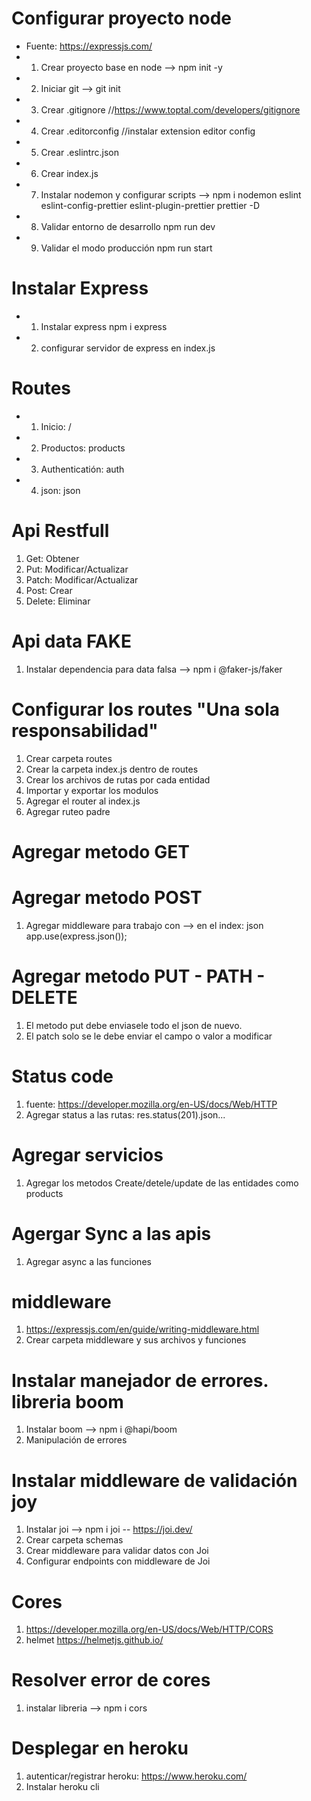# Configurar proyecto node

- Fuente: https://expressjs.com/
- 1. Crear proyecto base en node --> npm init -y
- 2. Iniciar git --> git init
- 3. Crear .gitignore //https://www.toptal.com/developers/gitignore
- 4. Crear .editorconfig //instalar extension editor config
- 5. Crear .eslintrc.json
- 6. Crear index.js
- 7. Instalar nodemon y configurar scripts
--> npm i nodemon eslint eslint-config-prettier eslint-plugin-prettier prettier -D
- 8. Validar entorno de desarrollo npm run dev
- 9. Validar el modo producción npm run start

# Instalar Express
- 1. Instalar express npm i express
- 2. configurar servidor de express en index.js

# Routes
- 1. Inicio: /
- 2. Productos: products
- 3. Authenticatión: auth
- 4. json: json

# Api Restfull
1. Get: Obtener
2. Put: Modificar/Actualizar
3. Patch: Modificar/Actualizar
4. Post: Crear
5. Delete: Eliminar

# Api data FAKE
1. Instalar dependencia para data falsa --> npm i @faker-js/faker

# Configurar los routes "Una sola responsabilidad"
1. Crear carpeta routes
2. Crear la carpeta index.js dentro de routes
3. Crear los archivos de rutas por cada entidad
4. Importar y exportar los modulos
5. Agregar el router al index.js
6. Agregar ruteo padre

# Agregar metodo GET

# Agregar metodo POST
1. Agregar middleware para trabajo con --> en el index: json app.use(express.json());

# Agregar metodo PUT - PATH - DELETE
1. El metodo put debe enviasele todo el json de nuevo.
2. El patch solo se le debe enviar el campo o valor a modificar

# Status code
1. fuente: https://developer.mozilla.org/en-US/docs/Web/HTTP
2. Agregar status a las rutas: res.status(201).json...

# Agregar servicios
1. Agregar los metodos Create/detele/update  de las entidades como products

# Agergar Sync a las apis

1. Agregar async a las funciones

# middleware
1. https://expressjs.com/en/guide/writing-middleware.html
2. Crear carpeta middleware y sus archivos y funciones

# Instalar manejador de errores. libreria boom
1. Instalar boom --> npm i @hapi/boom
2. Manipulación de errores

# Instalar middleware de validación joy
1. Instalar joi --> npm i joi  -- https://joi.dev/
2. Crear carpeta schemas
3. Crear middleware para validar datos con Joi
4. Configurar endpoints con middleware de Joi

# Cores
1. https://developer.mozilla.org/en-US/docs/Web/HTTP/CORS
2. helmet https://helmetjs.github.io/

# Resolver error de cores
1. instalar libreria --> npm i cors

# Desplegar en heroku
1. autenticar/registrar heroku: https://www.heroku.com/
2. Instalar heroku cli
